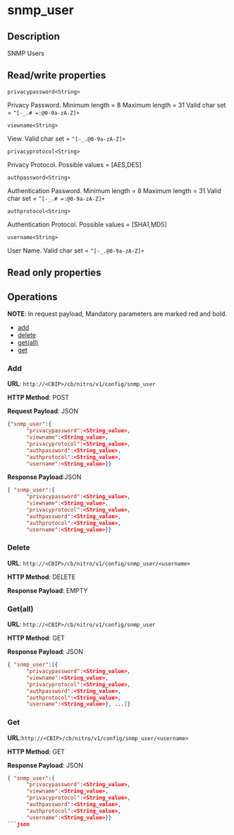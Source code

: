 # snmp\_user

## Description

SNMP Users

## Read/write properties

`privacypassword<String>`

Privacy Password.
Minimum length = 8
Maximum length = 31
Valid char set = `^[-_.# =:@0-9a-zA-Z]+`

`viewname<String>`

View.
Valid char set = `^[-_.@0-9a-zA-Z]+`

`privacyprotocol<String>`

Privacy Protocol.
Possible values = [AES,DES]

`authpassword<String>`

Authentication Password.
Minimum length = 8
Maximum length = 31
Valid char set = `^[-_.# =:@0-9a-zA-Z]+`

`authprotocol<String>`

Authentication Protocol.
Possible values = [SHA1,MD5]

`username<String>`

User Name.
Valid char set = `^[-_.@0-9a-zA-Z]+`

## Read only properties

## Operations

**NOTE**: In request payload, Mandatory parameters are marked red and bold.

* [add](#add)
* [delete](#delete)
* [get(all)](#getall)
* [get](#get)

### <a name="add">Add</a>

**URL**: `http://<CBIP>/cb/nitro/v1/config/snmp_user`

**HTTP Method**: POST

**Request Payload**: JSON

```json
{"snmp_user":{
      "privacypassword":<String_value>,
      "viewname":<String_value>,
      "privacyprotocol":<String_value>,
      "authpassword":<String_value>,
      "authprotocol":<String_value>,
      "username":<String_value>}}
```

**Response Payload**:JSON

```json
{ "snmp_user":{
      "privacypassword":<String_value>,
      "viewname":<String_value>,
      "privacyprotocol":<String_value>,
      "authpassword":<String_value>,
      "authprotocol":<String_value>,
      "username":<String_value>}}
```

### <a name="delete">Delete</a>

**URL**: `http://<CBIP>/cb/nitro/v1/config/snmp_user/<username>`

**HTTP Method**: DELETE

**Response Payload**: EMPTY

### <a name="getall">Get(all)</a>

**URL**: `http://<CBIP>/cb/nitro/v1/config/snmp_user`

**HTTP Method**: GET

**Response Payload**: JSON

```json
{ "snmp_user":[{
      "privacypassword":<String_value>,
      "viewname":<String_value>,
      "privacyprotocol":<String_value>,
      "authpassword":<String_value>,
      "authprotocol":<String_value>,
      "username":<String_value>}, ...]}
```

### <a name="get">Get</a>

**URL**:`http://<CBIP>/cb/nitro/v1/config/snmp_user/<username>`

**HTTP Method**: GET

**Response Payload**: JSON

```json
{ "snmp_user":{
      "privacypassword":<String_value>,
      "viewname":<String_value>,
      "privacyprotocol":<String_value>,
      "authpassword":<String_value>,
      "authprotocol":<String_value>,
      "username":<String_value>}}
```json